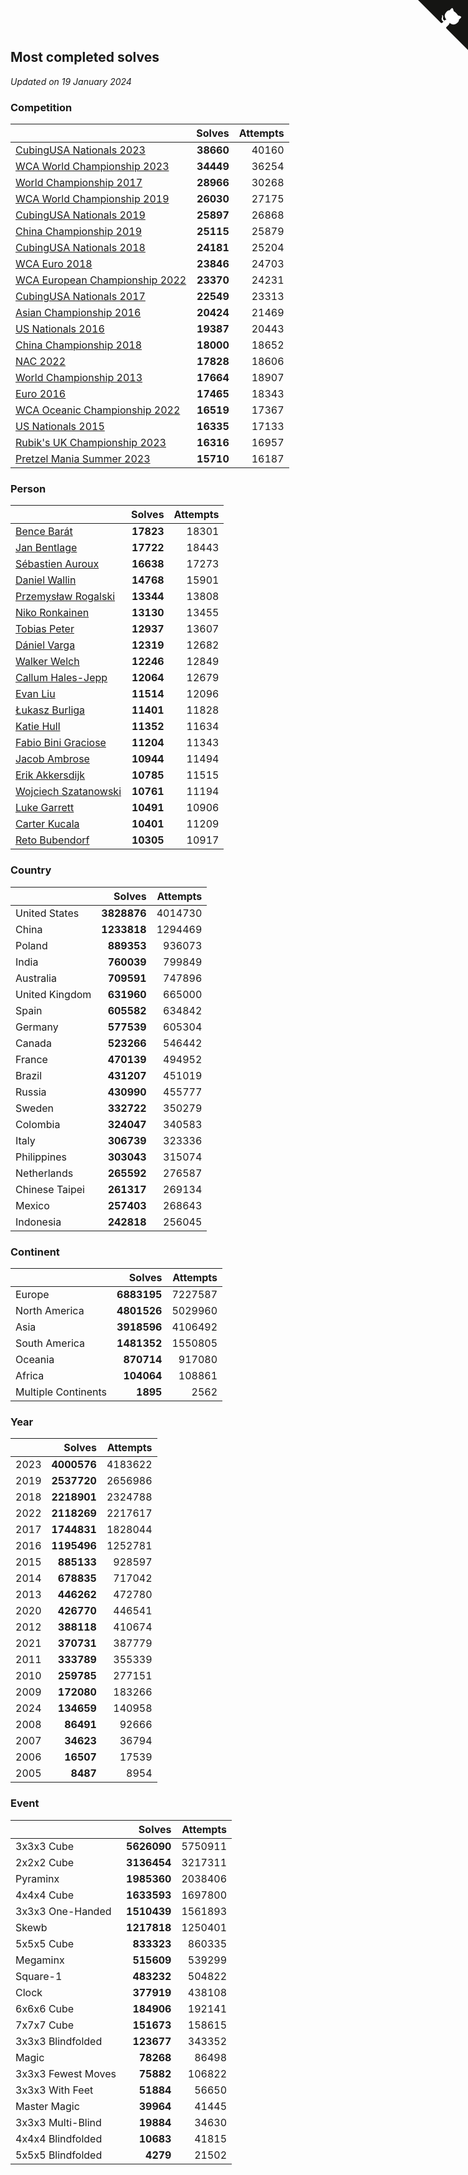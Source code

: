## Most completed solves

*Updated on 19 January 2024*


### Competition

|  | Solves | Attempts |
| :--- | ---: | ---: |
| [CubingUSA Nationals 2023](https://www.worldcubeassociation.org/competitions/CubingUSANationals2023) | **38660** | 40160 |
| [WCA World Championship 2023](https://www.worldcubeassociation.org/competitions/WC2023) | **34449** | 36254 |
| [World Championship 2017](https://www.worldcubeassociation.org/competitions/WC2017) | **28966** | 30268 |
| [WCA World Championship 2019](https://www.worldcubeassociation.org/competitions/WC2019) | **26030** | 27175 |
| [CubingUSA Nationals 2019](https://www.worldcubeassociation.org/competitions/CubingUSANationals2019) | **25897** | 26868 |
| [China Championship 2019](https://www.worldcubeassociation.org/competitions/ChinaChampionship2019) | **25115** | 25879 |
| [CubingUSA Nationals 2018](https://www.worldcubeassociation.org/competitions/CubingUSANationals2018) | **24181** | 25204 |
| [WCA Euro 2018](https://www.worldcubeassociation.org/competitions/Euro2018) | **23846** | 24703 |
| [WCA European Championship 2022](https://www.worldcubeassociation.org/competitions/Euro2022) | **23370** | 24231 |
| [CubingUSA Nationals 2017](https://www.worldcubeassociation.org/competitions/CubingUSANationals2017) | **22549** | 23313 |
| [Asian Championship 2016](https://www.worldcubeassociation.org/competitions/AsianChampionship2016) | **20424** | 21469 |
| [US Nationals 2016](https://www.worldcubeassociation.org/competitions/USNationals2016) | **19387** | 20443 |
| [China Championship 2018](https://www.worldcubeassociation.org/competitions/ChinaChampionship2018) | **18000** | 18652 |
| [NAC 2022](https://www.worldcubeassociation.org/competitions/NAC2022) | **17828** | 18606 |
| [World Championship 2013](https://www.worldcubeassociation.org/competitions/WC2013) | **17664** | 18907 |
| [Euro 2016](https://www.worldcubeassociation.org/competitions/Euro2016) | **17465** | 18343 |
| [WCA Oceanic Championship 2022](https://www.worldcubeassociation.org/competitions/OC2022) | **16519** | 17367 |
| [US Nationals 2015](https://www.worldcubeassociation.org/competitions/USNationals2015) | **16335** | 17133 |
| [Rubik's UK Championship 2023](https://www.worldcubeassociation.org/competitions/RubiksUKChampionship2023) | **16316** | 16957 |
| [Pretzel Mania Summer 2023](https://www.worldcubeassociation.org/competitions/PretzelManiaSummer2023) | **15710** | 16187 |

### Person

|  | Solves | Attempts |
| :--- | ---: | ---: |
| [Bence Barát](https://www.worldcubeassociation.org/persons/2008BARA01) | **17823** | 18301 |
| [Jan Bentlage](https://www.worldcubeassociation.org/persons/2010BENT01) | **17722** | 18443 |
| [Sébastien Auroux](https://www.worldcubeassociation.org/persons/2008AURO01) | **16638** | 17273 |
| [Daniel Wallin](https://www.worldcubeassociation.org/persons/2013WALL03) | **14768** | 15901 |
| [Przemysław Rogalski](https://www.worldcubeassociation.org/persons/2013ROGA02) | **13344** | 13808 |
| [Niko Ronkainen](https://www.worldcubeassociation.org/persons/2010RONK01) | **13130** | 13455 |
| [Tobias Peter](https://www.worldcubeassociation.org/persons/2014PETE03) | **12937** | 13607 |
| [Dániel Varga](https://www.worldcubeassociation.org/persons/2008VARG01) | **12319** | 12682 |
| [Walker Welch](https://www.worldcubeassociation.org/persons/2011WELC01) | **12246** | 12849 |
| [Callum Hales-Jepp](https://www.worldcubeassociation.org/persons/2012HALE01) | **12064** | 12679 |
| [Evan Liu](https://www.worldcubeassociation.org/persons/2009LIUE01) | **11514** | 12096 |
| [Łukasz Burliga](https://www.worldcubeassociation.org/persons/2013BURL01) | **11401** | 11828 |
| [Katie Hull](https://www.worldcubeassociation.org/persons/2010HULL01) | **11352** | 11634 |
| [Fabio Bini Graciose](https://www.worldcubeassociation.org/persons/2010GRAC02) | **11204** | 11343 |
| [Jacob Ambrose](https://www.worldcubeassociation.org/persons/2010AMBR01) | **10944** | 11494 |
| [Erik Akkersdijk](https://www.worldcubeassociation.org/persons/2005AKKE01) | **10785** | 11515 |
| [Wojciech Szatanowski](https://www.worldcubeassociation.org/persons/2011SZAT01) | **10761** | 11194 |
| [Luke Garrett](https://www.worldcubeassociation.org/persons/2017GARR05) | **10491** | 10906 |
| [Carter Kucala](https://www.worldcubeassociation.org/persons/2015KUCA01) | **10401** | 11209 |
| [Reto Bubendorf](https://www.worldcubeassociation.org/persons/2012BUBE01) | **10305** | 10917 |

### Country

|  | Solves | Attempts |
| :--- | ---: | ---: |
| United States | **3828876** | 4014730 |
| China | **1233818** | 1294469 |
| Poland | **889353** | 936073 |
| India | **760039** | 799849 |
| Australia | **709591** | 747896 |
| United Kingdom | **631960** | 665000 |
| Spain | **605582** | 634842 |
| Germany | **577539** | 605304 |
| Canada | **523266** | 546442 |
| France | **470139** | 494952 |
| Brazil | **431207** | 451019 |
| Russia | **430990** | 455777 |
| Sweden | **332722** | 350279 |
| Colombia | **324047** | 340583 |
| Italy | **306739** | 323336 |
| Philippines | **303043** | 315074 |
| Netherlands | **265592** | 276587 |
| Chinese Taipei | **261317** | 269134 |
| Mexico | **257403** | 268643 |
| Indonesia | **242818** | 256045 |

### Continent

|  | Solves | Attempts |
| :--- | ---: | ---: |
| Europe | **6883195** | 7227587 |
| North America | **4801526** | 5029960 |
| Asia | **3918596** | 4106492 |
| South America | **1481352** | 1550805 |
| Oceania | **870714** | 917080 |
| Africa | **104064** | 108861 |
| Multiple Continents | **1895** | 2562 |

### Year

|  | Solves | Attempts |
| :--- | ---: | ---: |
| 2023 | **4000576** | 4183622 |
| 2019 | **2537720** | 2656986 |
| 2018 | **2218901** | 2324788 |
| 2022 | **2118269** | 2217617 |
| 2017 | **1744831** | 1828044 |
| 2016 | **1195496** | 1252781 |
| 2015 | **885133** | 928597 |
| 2014 | **678835** | 717042 |
| 2013 | **446262** | 472780 |
| 2020 | **426770** | 446541 |
| 2012 | **388118** | 410674 |
| 2021 | **370731** | 387779 |
| 2011 | **333789** | 355339 |
| 2010 | **259785** | 277151 |
| 2009 | **172080** | 183266 |
| 2024 | **134659** | 140958 |
| 2008 | **86491** | 92666 |
| 2007 | **34623** | 36794 |
| 2006 | **16507** | 17539 |
| 2005 | **8487** | 8954 |

### Event

|  | Solves | Attempts |
| :--- | ---: | ---: |
| 3x3x3 Cube | **5626090** | 5750911 |
| 2x2x2 Cube | **3136454** | 3217311 |
| Pyraminx | **1985360** | 2038406 |
| 4x4x4 Cube | **1633593** | 1697800 |
| 3x3x3 One-Handed | **1510439** | 1561893 |
| Skewb | **1217818** | 1250401 |
| 5x5x5 Cube | **833323** | 860335 |
| Megaminx | **515609** | 539299 |
| Square-1 | **483232** | 504822 |
| Clock | **377919** | 438108 |
| 6x6x6 Cube | **184906** | 192141 |
| 7x7x7 Cube | **151673** | 158615 |
| 3x3x3 Blindfolded | **123677** | 343352 |
| Magic | **78268** | 86498 |
| 3x3x3 Fewest Moves | **75882** | 106822 |
| 3x3x3 With Feet | **51884** | 56650 |
| Master Magic | **39964** | 41445 |
| 3x3x3 Multi-Blind | **19884** | 34630 |
| 4x4x4 Blindfolded | **10683** | 41815 |
| 5x5x5 Blindfolded | **4279** | 21502 |


<a href="https://github.com/jonatanklosko/wca_statistics" class="github-corner" aria-label="View source on Github"><svg width="80" height="80" viewBox="0 0 250 250" style="fill:#151513; color:#fff; position: absolute; top: 0; border: 0; right: 0;" aria-hidden="true"><path d="M0,0 L115,115 L130,115 L142,142 L250,250 L250,0 Z"></path><path d="M128.3,109.0 C113.8,99.7 119.0,89.6 119.0,89.6 C122.0,82.7 120.5,78.6 120.5,78.6 C119.2,72.0 123.4,76.3 123.4,76.3 C127.3,80.9 125.5,87.3 125.5,87.3 C122.9,97.6 130.6,101.9 134.4,103.2" fill="currentColor" style="transform-origin: 130px 106px;" class="octo-arm"></path><path d="M115.0,115.0 C114.9,115.1 118.7,116.5 119.8,115.4 L133.7,101.6 C136.9,99.2 139.9,98.4 142.2,98.6 C133.8,88.0 127.5,74.4 143.8,58.0 C148.5,53.4 154.0,51.2 159.7,51.0 C160.3,49.4 163.2,43.6 171.4,40.1 C171.4,40.1 176.1,42.5 178.8,56.2 C183.1,58.6 187.2,61.8 190.9,65.4 C194.5,69.0 197.7,73.2 200.1,77.6 C213.8,80.2 216.3,84.9 216.3,84.9 C212.7,93.1 206.9,96.0 205.4,96.6 C205.1,102.4 203.0,107.8 198.3,112.5 C181.9,128.9 168.3,122.5 157.7,114.1 C157.9,116.9 156.7,120.9 152.7,124.9 L141.0,136.5 C139.8,137.7 141.6,141.9 141.8,141.8 Z" fill="currentColor" class="octo-body"></path></svg></a><style>.github-corner:hover .octo-arm{animation:octocat-wave 560ms ease-in-out}@keyframes octocat-wave{0%,100%{transform:rotate(0)}20%,60%{transform:rotate(-25deg)}40%,80%{transform:rotate(10deg)}}@media (max-width:500px){.github-corner:hover .octo-arm{animation:none}.github-corner .octo-arm{animation:octocat-wave 560ms ease-in-out}}</style>
